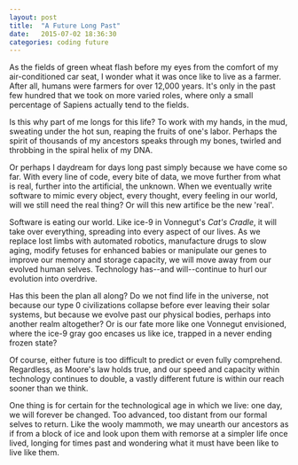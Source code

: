 ```yaml
---
layout: post
title:  "A Future Long Past"
date:   2015-07-02 18:36:30
categories: coding future
---
```


As the fields of green wheat flash before my eyes from the comfort of my air-conditioned car seat, I wonder what it was once like to live as a farmer. After all, humans were farmers for over 12,000 years. It's only in the past few hundred that we took on more varied roles, where only a small percentage of Sapiens actually tend to the fields.

Is this why part of me longs for this life? To work with my hands, in the mud, sweating under the hot sun, reaping the fruits of one's labor. Perhaps the spirit of thousands of my ancestors speaks through my bones, twirled and throbbing in the spiral helix of my DNA.

Or perhaps I daydream for days long past simply because we have come so far. With every line of code, every bite of data, we move further from what is real, further into the artificial, the unknown. When we eventually write software to mimic every object, every thought, every feeling in our world, will we still need the real thing? Or will this new artifice be the new 'real'.

Software is eating our world. Like ice-9 in Vonnegut's _Cat's Cradle_, it will take over everything, spreading into every aspect of our lives. As we replace lost limbs with automated robotics, manufacture drugs to slow aging, modify fetuses for enhanced babies or manipulate our genes to improve our memory and storage capacity, we will move away from our evolved human selves. Technology has--and will--continue to hurl our evolution into overdrive.

Has this been the plan all along? Do we not find life in the universe, not because our type 0 civilizations collapse before ever leaving their solar systems, but because we evolve past our physical bodies, perhaps into another realm altogether? Or is our fate more like one Vonnegut envisioned, where the ice-9 gray goo encases us like ice, trapped in a never ending frozen state?

Of course, either future is too difficult to predict or even fully comprehend. Regardless, as Moore's law holds true, and our speed and capacity within technology continues to double, a vastly different future is within our reach sooner than we think.

One thing is for certain for the technological age in which we live: one day, we will forever be changed. Too advanced, too distant from our formal selves to return. Like the wooly mammoth, we may unearth our ancestors as if from a block of ice and look upon them with remorse at a simpler life once lived, longing for times past and wondering what it must have been like to live like them.

